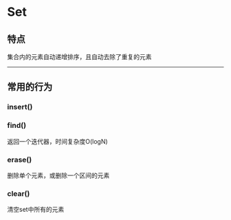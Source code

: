 # Set

## 特点

集合内的元素自动递增排序，且自动去除了重复的元素

---

## 常用的行为

### insert()



### find()

返回一个迭代器，时间复杂度O(logN)

### erase()

删除单个元素，或删除一个区间的元素

### clear()

清空set中所有的元素